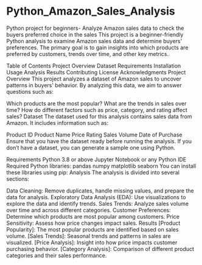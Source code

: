 # Python_Amazon_Sales_Analysis

Python project for beginners- Analyze Amazon sales data to check the buyers preferred choice in the sales
This project is a beginner-friendly Python analysis to examine Amazon sales data and determine buyers' preferences. The primary goal is to gain insights into which products are preferred by customers, trends over time, and other key metrics.

Table of Contents
Project Overview
Dataset
Requirements
Installation
Usage
Analysis
Results
Contributing
License
Acknowledgments
Project Overview
This project analyzes a dataset of Amazon sales to uncover patterns in buyers' behavior. By analyzing this data, we aim to answer questions such as:

Which products are the most popular?
What are the trends in sales over time?
How do different factors such as price, category, and rating affect sales?
Dataset
The dataset used for this analysis contains sales data from Amazon. It includes information such as:

Product ID
Product Name
Price
Rating
Sales Volume
Date of Purchase
Ensure that you have the dataset ready before running the analysis. If you don’t have a dataset, you can generate a sample one using Python.

Requirements
Python 3.8 or above
Jupyter Notebook or any Python IDE
Required Python libraries:
pandas
numpy
matplotlib
seaborn
You can install these libraries using pip:
Analysis
The analysis is divided into several sections:

Data Cleaning: Remove duplicates, handle missing values, and prepare the data for analysis.
Exploratory Data Analysis (EDA): Use visualizations to explore the data and identify trends.
Sales Trends: Analyze sales volume over time and across different categories.
Customer Preferences: Determine which products are most popular among customers.
Price Sensitivity: Assess how price changes impact sales.
Results
[Product Popularity]: The most popular products are identified based on sales volume.
[Sales Trends]: Seasonal trends and patterns in sales are visualized.
[Price Analysis]: Insight into how price impacts customer purchasing behavior.
[Category Analysis]: Comparison of different product categories and their sales performance.

